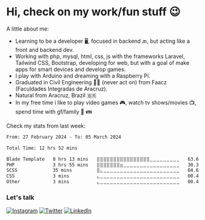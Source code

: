 # Hi, check on my work/fun stuff :wink:

A little about me:
- Learning to be a developer :desktop_computer:, focused in backend :back:, but acting like a front and backend dev.
- Working with php, mysql, html, css, js with the frameworks Laravel, Tailwind CSS, Bootstrap, developing for web, but with a goal of make apps for smart devices and develop games.
- I play with Arduino and dreaming with a Raspberry Pi.
- Graduated in Civil Engineering :man_student: (never act on) from Faacz (Faculdades Integradas de Aracruz).
- Natural from Aracruz, Brazil :brazil:
- In my free time i like to play video games :video_game:, watch tv shows/movies :tv:, spend time with gf/family :couple: :family:

Check my stats from last week:
<!--START_SECTION:waka-->

```txt
From: 27 February 2024 - To: 05 March 2024

Total Time: 12 hrs 52 mins

Blade Template   8 hrs 13 mins   ⣿⣿⣿⣿⣿⣿⣿⣿⣿⣿⣿⣿⣿⣿⣿⣿⣀⣀⣀⣀⣀⣀⣀⣀⣀   63.67 %
PHP              3 hrs 55 mins   ⣿⣿⣿⣿⣿⣿⣿⣶⣀⣀⣀⣀⣀⣀⣀⣀⣀⣀⣀⣀⣀⣀⣀⣀⣀   30.39 %
SCSS             35 mins         ⣿⣄⣀⣀⣀⣀⣀⣀⣀⣀⣀⣀⣀⣀⣀⣀⣀⣀⣀⣀⣀⣀⣀⣀⣀   04.64 %
CSS              3 mins          ⣄⣀⣀⣀⣀⣀⣀⣀⣀⣀⣀⣀⣀⣀⣀⣀⣀⣀⣀⣀⣀⣀⣀⣀⣀   00.49 %
Other            3 mins          ⣄⣀⣀⣀⣀⣀⣀⣀⣀⣀⣀⣀⣀⣀⣀⣀⣀⣀⣀⣀⣀⣀⣀⣀⣀   00.40 %
```

<!--END_SECTION:waka-->

### Let's talk
[![Instagram](https://img.shields.io/badge/Instagram-E4405F?style=for-the-badge&logo=instagram&logoColor=white)](https://www.instagram.com/mateuslecchi/)
[![Twitter](https://img.shields.io/badge/Twitter-1DA1F2?style=for-the-badge&logo=twitter&logoColor=white)](https://twitter.com/mateuslecchi)
[![LinkedIn](https://img.shields.io/badge/LinkedIn-0077B5?style=for-the-badge&logo=linkedin&logoColor=white)](https://www.linkedin.com/in/mateuslecchi/)
